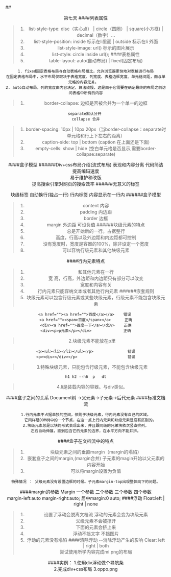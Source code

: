 ##<center>第七天
####列表属性
>1. list-style-type:   disc（实心点） |  circle（圆圈） | square(小方框) | decimal（数字）...
>1. list-style-position: inside 标示在li里面 | outside 标示在li 外面
>1. list-style-image:  url()   标示的图片展示
>1. list-style: circle inside  url();
####表格属性
>1. table-layout:   auto(自动布局) | fixed(固定布局)
	
	1. fixed固定表格布局与自动表格布局相比，允许浏览器更快地对表格进行布局
	在固定表格布局中，水平布局仅取决于表格宽度、列宽度、表格边框宽度、单元格间距，而与单元格的内容无关。  
	2. auto自动布局，列的宽度由内容决定，算法较慢，这是由于它需要在确定最终的布局之前访问表格中所有的内容
>1. border-collapse:   边框是否被合并为一个单一的边框  
	
	separate默认分开 
	collapse 合并
>1. border-spacing: 10px | 10px 20px（当border-collapse：separate时单元格和行上下左右的距离）
>1. caption-side:  top | bottom  (caption 在上面还是下面)
>1. empty-cells:   show | hide   (空白单元格是否显示,需要border-collapse:separate)

####盒子模型
######Div+css布局介绍(流式布局)
	表现和内容分离 
	代码简洁  
	提高编码速度  
	易于维护和改版  
	提高搜索引擎对网页的搜索效率
######无意义的标签 
 	<div>    块级标签  自动换行(独占一行)
 	<span>  行内标签  内容显示在一行内
######盒子模型
>1. content  	内容
>1. padding  	内边距
>1. border  		边框
>1. margin 		外边距 可设负值 
######块级元素的特点  
>1. 总是开始新的一行。占据整行
>1. 高度，行高以及外边距和内边距都可控制
>1. 没有宽度时，宽度是容器的100%，除非设定一个宽度
>1. 可以容纳行级元素和其他块级元素  

####行内元素特点
>1. 和其他元素在一行
>1. 宽 高，行高，外边距和内边距只有部分可以改变
>1. 宽度和内容有关
>1. 行内元素只能容纳文本或者其他行内元素
######嵌套规则
>1. 块级元素可以包含行级元素或某些块级元素，行级元素不能包含块级元素
	
	<a href=""><a href="">百度</a></a>    错误 
	<a href=""><span>百度</span></a> 	  	正确
	<div><a href="">百度一下</a></div>	  正确
	<div><p>p元素</p></div>			   正确
>2.块级元素不能放在p里
 			 	
	<p><ul><li></li></ul></p>				错误
	<p><div></div></p>						错误
>3.特殊块级元素，只能包含行级元素，不能包含块级元素
	
	h1 h2 --h6  p   dt
>4.li是装载内容的容器。与div类似。

####盒子之间的关系
Document树  	->父元素->子元素->后代元素
####标准文档流
 	
	1.行内元素不占据单独的空间，依附于块级元素，行内元素没有自己的区域。
		它同样是DOM树中的一个节点，在这一点上行内元素和块级元素是没有区别的。
 	2.块级元素总是以块的形式表现出来，并且跟同级的兄弟块依次竖直排列，
	左右自动伸展，直到包含它的元素的边界，在水平方向不能并排。
####盒子在文档流中的特点
>1. 块级元素之间的垂直margin（margin的塌陷）
>1. 嵌套盒子之间的margin,(margin合并)  子元素的magin开始以父元素的内容开始
>1. 可以将margin设置为负值

	特殊情况 ： 父级元素没有设置边框的时候。子元素margin-top出现整体向下的问题。
####margin的参数
	Margin 一个参数 二个参数  三个参数 四个参数    
	margin-left:auto 
	margin-right:auto;
	居中margin:0 auto;
####浮动
	Float:left | right | none
>1. 设置了浮动会脱离文档流  浮动的元素会变为块级元素  
>1. 父级元素不会被撑开  
>1. 下面的元素会挤上来   
>1. 浮动不挡文字 不挡图片
>1. 浮动的元素没有塌陷
####清除浮动 --消除浮动产生的影响
	Clear: left | right | both   
	尝试使用所学内容完成mi.png的布局
  
####实例：	
	1.使用div浮动做个导航条    
   	2.完成div+css布局 
	3.oppo.png